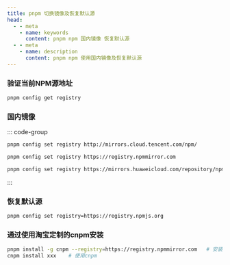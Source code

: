```yaml
---
title: pnpm 切换镜像及恢复默认源
head:
  - - meta
    - name: keywords
      content: pnpm npm 国内镜像 恢复默认源
  - - meta
    - name: description
      content: pnpm npm 使用国内镜像及恢复默认源
---
```


### 验证当前NPM源地址

```sh
pnpm config get registry
```

### 国内镜像

::: code-group

```sh [腾讯云]
pnpm config set registry http://mirrors.cloud.tencent.com/npm/
```

```sh [淘宝]
pnpm config set registry https://registry.npmmirror.com
```

```sh [华为云]
pnpm config set registry https://mirrors.huaweicloud.com/repository/npm/
```

:::

### 恢复默认源

```sh
pnpm config set registry=https://registry.npmjs.org
```

### 通过使用淘宝定制的cnpm安装

```sh
pnpm install -g cnpm --registry=https://registry.npmmirror.com   # 安装cnpm
cnpm install xxx    # 使用cnpm
```
